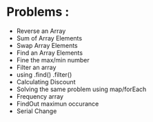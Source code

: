 # Problems :

- Reverse an Array
- Sum of Array Elements
- Swap Array Elements
- Find an Array Elements
- Fine the max/min number
- Filter an array
- using .find() .filter()
- Calculating Discount
- Solving the same problem using map/forEach
- Frequency array
- FindOut maximun occurance
- Serial Change